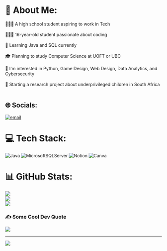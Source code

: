# 💫 About Me:
👩🏽‍🎓 A high school student aspiring to work in Tech<br/> <br/> 
👩🏽‍💻 16-year-old student passionate about coding<br/> <br/> 
🌹 Learning Java and SQL currently<br/> <br/> 
🎓 Planning to study Computer Science at UOFT or UBC<br/> <br/> 
🎥 I'm interested in Python, Game Design, Web Design, Data Analytics, and Cybersecurity<br/><br/> 
📖 Starting a research project about underprivileged children in South Africa<br/><br/> 


## 🌐 Socials:
[![email](https://img.shields.io/badge/Email-D14836?logo=gmail&logoColor=white)](mailto:semiraneewhang96@gmail.com) 

# 💻 Tech Stack:
![Java](https://img.shields.io/badge/java-%23ED8B00.svg?style=for-the-badge&logo=openjdk&logoColor=white) ![MicrosoftSQLServer](https://img.shields.io/badge/Microsoft%20SQL%20Server-CC2927?style=for-the-badge&logo=microsoft%20sql%20server&logoColor=white) ![Notion](https://img.shields.io/badge/Notion-%23000000.svg?style=for-the-badge&logo=notion&logoColor=white) ![Canva](https://img.shields.io/badge/Canva-%2300C4CC.svg?style=for-the-badge&logo=Canva&logoColor=white)
# 📊 GitHub Stats:
![](https://github-readme-stats.vercel.app/api?username=SemiraNee-Whang&theme=radical&hide_border=false&include_all_commits=true&count_private=true)<br/>
![](https://nirzak-streak-stats.vercel.app/?user=SemiraNee-Whang&theme=radical&hide_border=false)<br/>
![](https://github-readme-stats.vercel.app/api/top-langs/?username=SemiraNee-Whang&theme=radical&hide_border=false&include_all_commits=true&count_private=true&layout=compact)


### ✍️ Some Cool Dev Quote
![](https://quotes-github-readme.vercel.app/api?type=horizontal&theme=radical)

---
[![](https://visitcount.itsvg.in/api?id=SemiraNee-Whang&icon=4&color=10)](https://visitcount.itsvg.in)

<!-- Proudly created with GPRM ( https://gprm.itsvg.in ) -->

